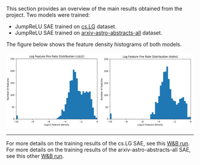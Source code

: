 This section provides an overview of the main results obtained from the project. Two models were trained: 

- JumpReLU SAE trained on [cs.LG](https://huggingface.co/datasets/UniverseTBD/arxiv-bit-flip-cs.LG) dataset. 
- JumpReLU SAE trained on [arxiv-astro-abstracts-all](https://huggingface.co/datasets/UniverseTBD/arxiv-astro-abstracts-all) dataset. 

The figure below shows the feature density histograms of both models. 

<p align="center">
  <img src="../assets/histograms.png" alt="Feature density histograms" width="600">
</p>




























--- 
For more details on the training results of the cs.LG SAE, see this [W&B run](https://huggingface.co/datasets/UniverseTBD/arxiv-astro-abstracts-all). 
For more details on the training results of the arxiv-astro-abstracts-all SAE, see this other [W&B run](https://wandb.ai/ybiku-unir/SBERT-SAEs-csLG/runs/a1pu5u76?nw=nwuserybiku).
